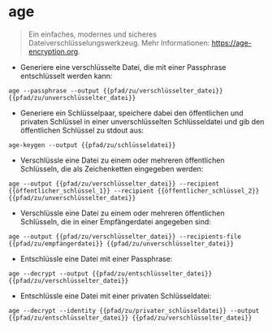 # age

> Ein einfaches, modernes und sicheres Dateiverschlüsselungswerkzeug.
> Mehr Informationen: <https://age-encryption.org>.

- Generiere eine verschlüsselte Datei, die mit einer Passphrase entschlüsselt werden kann:

`age --passphrase --output {{pfad/zu/verschlüsselter_datei}} {{pfad/zu/unverschlüsselter_datei}}`

- Generiere ein Schlüsselpaar, speichere dabei den öffentlichen und privaten Schlüssel in einer unverschlüsselten Schlüsseldatei und gib den öffentlichen Schlüssel zu stdout aus:

`age-keygen --output {{pfad/zu/schlüsseldatei}}`

- Verschlüssle eine Datei zu einem oder mehreren öffentlichen Schlüsseln, die als Zeichenketten eingegeben werden:

`age --output {{pfad/zu/verschlüsselter_datei}} --recipient {{öffentlicher_schlüssel_1}} --recipient {{öffentlicher_schlüssel_2}} {{pfad/zu/unverschlüsselter_datei}}`

- Verschlüssle eine Datei zu einem oder mehreren öffentlichen Schlüsseln, die in einer Empfängerdatei angegeben sind:

`age --output {{pfad/zu/verschlüsselter_datei}} --recipients-file {{pfad/zu/empfängerdatei}} {{pfad/zu/unverschlüsselter_datei}}`

- Entschlüssle eine Datei mit einer Passphrase:

`age --decrypt --output {{pfad/zu/entschlüsselter_datei}} {{pfad/zu/verschlüsselter_datei}}`

- Entschlüssle eine Datei mit einer privaten Schlüsseldatei:

`age --decrypt --identity {{pfad/zu/privater_schlüsseldatei}} --output {{pfad/zu/entschlüsselter_datei}} {{pfad/zu/verschlüsselter_datei}}`
